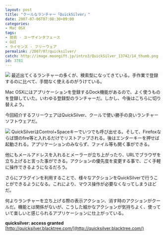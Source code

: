 ```yaml
---
layout: post
title: "クールなランチャー「QuickSilver」"
date: 2007-07-06T07:08:30+09:00
categories:
- Mac OSX
tags: 
- 技術 - ユーザインタフェース
- GUI
- ライセンス - フリーウェア
permalink: /2007/07/quicksilver/
catch: http://image.moongift.jp/intro3/QuickSilver_13742/14_thumb.png
id: 3781
---
```

[![](http://image.moongift.jp/intro3/QuickSilver_13742/12_thumb.png)](http://image.moongift.jp/intro3/QuickSilver_13742/122.png) 最近出てくるランチャーの多くが、検索型になってきている。手作業で登録するのに比べて、手間なく使えるのがうけている。   
  
Mac OSXにはアプリケーションを登録するDock機能があるので、よく使うものを登録していた。いわゆる登録型のランチャーだ。しかし、今後はこちらに切り替えよう。   
  
今回紹介するフリーウェアはQuickSilver、クールで使い勝手の良いランチャーソフトウェアだ。 <!--more-->  
  
[![](http://image.moongift.jp/intro3/QuickSilver_13742/14_thumb.png)](http://image.moongift.jp/intro3/QuickSilver_13742/142.png) QuickSilverはControl+Spaceキーでいつでも呼び出せる。そして、Firefoxならば頭のfire等と入れるだけでリストアップされる。後はエンターキーを押せば起動される。アプリケーションのみならず、ファイル等も開く事ができる。   
  
他にもメールアドレスを入れるとメーラーが立ち上がったり、URLでブラウザを立ち上げると言った事ができる。アクションの優先度を変更する事で、ごく手軽に操作できるようになるだろう。   
  
さらにプラグインを利用することで、様々なアクションをQuickSilverで行うことができるようになる。これにより、マウス操作が必要なくなってしまうほどだ。   
  
何よりランチャーを立ち上げる際の表示アクション、消す時のアクションがクールだ。機能とは関係がないが、こうした細かなアクションが気持ちよく、使っていて楽しいと感じられるアプリケーションに仕上がっている。   
  
**quicksilver: access granted**  
[http://quicksilver.blacktree.com/](http://quicksilver.blacktree.com/)